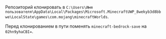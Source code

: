 Репозиторий клонировать в `C:\Users\Имя пользователя\AppData\Local\Packages\Microsoft.MinecraftUWP_8wekyb3d8bbwe\LocalState\games\com.mojang\minecraftWorlds`.

Перед клонированием в пути поменять `minecraft-bedrock-save` на `02hn9yhaCBI=`.

